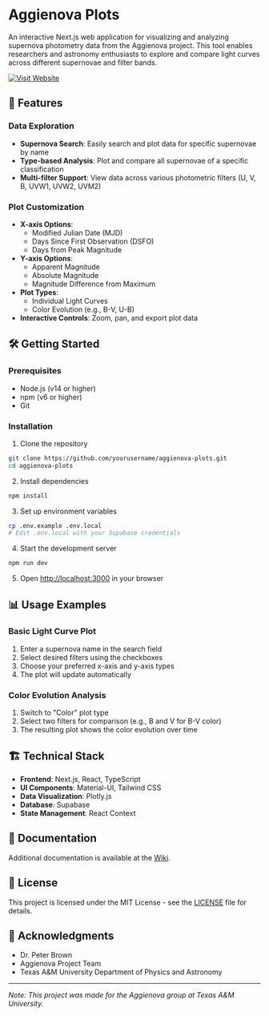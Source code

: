 # Aggienova Plots

An interactive Next.js web application for visualizing and analyzing supernova photometry data from the Aggienova project. This tool enables researchers and astronomy enthusiasts to explore and compare light curves across different supernovae and filter bands.

[![Visit Website](https://img.shields.io/badge/Visit-Website-blue)](https://aggienova-plots.vercel.app/)

## 🚀 Features

### Data Exploration
- **Supernova Search**: Easily search and plot data for specific supernovae by name
- **Type-based Analysis**: Plot and compare all supernovae of a specific classification
- **Multi-filter Support**: View data across various photometric filters (U, V, B, UVW1, UVW2, UVM2)

### Plot Customization
- **X-axis Options**:
  - Modified Julian Date (MJD)
  - Days Since First Observation (DSFO)
  - Days from Peak Magnitude
- **Y-axis Options**:
  - Apparent Magnitude
  - Absolute Magnitude
  - Magnitude Difference from Maximum
- **Plot Types**:
  - Individual Light Curves
  - Color Evolution (e.g., B-V, U-B)
- **Interactive Controls**: Zoom, pan, and export plot data

## 🛠️ Getting Started

### Prerequisites
- Node.js (v14 or higher)
- npm (v6 or higher)
- Git

### Installation

1. Clone the repository
```bash
git clone https://github.com/yourusername/aggienova-plots.git
cd aggienova-plots
```

2. Install dependencies
```bash
npm install
```

3. Set up environment variables
```bash
cp .env.example .env.local
# Edit .env.local with your Supabase credentials
```

4. Start the development server
```bash
npm run dev
```

5. Open [http://localhost:3000](http://localhost:3000) in your browser

## 📊 Usage Examples

### Basic Light Curve Plot
1. Enter a supernova name in the search field
2. Select desired filters using the checkboxes
3. Choose your preferred x-axis and y-axis types
4. The plot will update automatically

### Color Evolution Analysis
1. Switch to "Color" plot type
2. Select two filters for comparison (e.g., B and V for B-V color)
3. The resulting plot shows the color evolution over time

## 🏗️ Technical Stack

- **Frontend**: Next.js, React, TypeScript
- **UI Components**: Material-UI, Tailwind CSS
- **Data Visualization**: Plotly.js
- **Database**: Supabase
- **State Management**: React Context

## 📝 Documentation

Additional documentation is available at the [Wiki](ADD_WIKI_LINK).

## 📄 License

This project is licensed under the MIT License - see the [LICENSE](LICENSE) file for details.

## 🙏 Acknowledgments

- Dr. Peter Brown
- Aggienova Project Team
- Texas A&M University Department of Physics and Astronomy

---

*Note: This project was made for the Aggienova group at Texas A&M University.*